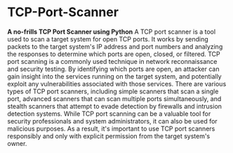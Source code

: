 # TCP-Port-Scanner
**A no-frills TCP Port Scanner using Python**
A TCP port scanner is a tool used to scan a target system for open TCP ports. It works by sending packets to the target system's IP address and port numbers and analyzing the responses to determine which ports are open, closed, or filtered.
TCP port scanning is a commonly used technique in network reconnaissance and security testing. By identifying which ports are open, an attacker can gain insight into the services running on the target system, and potentially exploit any vulnerabilities associated with those services.
There are various types of TCP port scanners, including simple scanners that scan a single port, advanced scanners that can scan multiple ports simultaneously, and stealth scanners that attempt to evade detection by firewalls and intrusion detection systems.
While TCP port scanning can be a valuable tool for security professionals and system administrators, it can also be used for malicious purposes. As a result, it's important to use TCP port scanners responsibly and only with explicit permission from the target system's owner.
 
